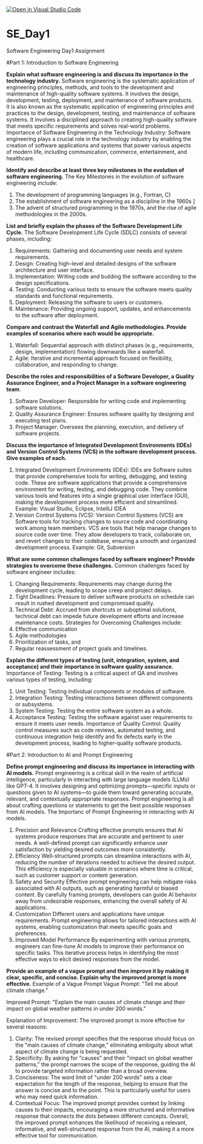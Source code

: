[![Open in Visual Studio Code](https://classroom.github.com/assets/open-in-vscode-2e0aaae1b6195c2367325f4f02e2d04e9abb55f0b24a779b69b11b9e10269abc.svg)](https://classroom.github.com/online_ide?assignment_repo_id=15544561&assignment_repo_type=AssignmentRepo)
# SE_Day1
Software Engineering Day1 Assignment

#Part 1: Introduction to Software Engineering

**Explain what software engineering is and discuss its importance in the technology industry.**
Software engineering is the systematic application of engineering principles, methods, and tools to the development and maintenance of high-quality software systems. It involves the design, development, testing, deployment, and maintenance of software products. It is also known as the systematic application of engineering principles and practices to the design, development, testing, and maintenance of software systems. It involves a disciplined approach to creating high-quality software that meets specific requirements and solves real-world problems.
Importance of Software Engineering in the Technology Industry: 
Software engineering plays a crucial role in the technology industry by enabling the creation of software applications and systems that power various aspects of modern life, including communication, commerce, entertainment, and healthcare.


**Identify and describe at least three key milestones in the evolution of software engineering.**
The Key Milestones in the evolution of software engineering include:
1. The development of programming languages (e.g., Fortran, C)
2. The establishment of software engineering as a discipline in the 1960s ]
3. The advent of structured programming in the 1970s, and the rise of agile methodologies in the 2000s.


**List and briefly explain the phases of the Software Development Life Cycle.**
The Software Development Life Cycle (SDLC) consists of several phases, including:
1. Requirements: Gathering and documenting user needs and system requirements.
2. Design: Creating high-level and detailed designs of the software architecture and user interface.
3. Implementation: Writing code and building the software according to the design specifications.
4. Testing: Conducting various tests to ensure the software meets quality standards and functional requirements.
5. Deployment: Releasing the software to users or customers.
6. Maintenance: Providing ongoing support, updates, and enhancements to the software after deployment.

**Compare and contrast the Waterfall and Agile methodologies. Provide examples of scenarios where each would be appropriate.**
1. Waterfall: Sequential approach with distinct phases (e.g., requirements, design, implementation) flowing downwards like a waterfall.
2. Agile: Iterative and incremental approach focused on flexibility, collaboration, and responding to change.


**Describe the roles and responsibilities of a Software Developer, a Quality Assurance Engineer, and a Project Manager in a software engineering team**.
1. Software Developer: Responsible for writing code and implementing software solutions.
2. Quality Assurance Engineer: Ensures software quality by designing and executing test plans.
3. Project Manager: Oversees the planning, execution, and delivery of software projects.


**Discuss the importance of Integrated Development Environments (IDEs) and Version Control Systems (VCS) in the software development process. Give examples of each.**
1. Integrated Development Environments (IDEs):  IDEs are Software suites that provide comprehensive tools for writing, debugging, and testing code. These are software applications that provide a comprehensive environment for writing, testing, and debugging code. They combine various tools and features into a single graphical user interface (GUI), making the development process more efficient and streamlined.
Example: Visual Studio, Eclipse, IntelliJ IDEA
2. Version Control Systems (VCS): Version Control Systems (VCS) are Software tools for tracking changes to source code and coordinating work among team members. VCS are tools that help manage changes to source code over time. They allow developers to track, collaborate on, and revert changes to their codebase, ensuring a smooth and organized development process.
Example: Git, Subversion

**What are some common challenges faced by software engineer? Provide strategies to overcome these challenges.**
Common challenges faced by software engineer includes:
1. Changing Requirements: Requirements may change during the development cycle, leading to scope creep and project delays.
2. Tight Deadlines: Pressure to deliver software products on schedule can result in rushed development and compromised quality.
3. Technical Debt: Accrued from shortcuts or suboptimal solutions, technical debt can impede future development efforts and increase maintenance costs.
Strategies for Overcoming Challenges include:
1. Effective communication
2. Agile methodologies
3. Prioritization of tasks, and
4. Regular reassessment of project goals and timelines.


**Explain the different types of testing (unit, integration, system, and acceptance) and their importance in software quality assurance.**
Importance of Testing: Testing is a critical aspect of QA and involves various types of testing, including:
1. Unit Testing: Testing individual components or modules of software.
2. Integration Testing: Testing interactions between different components or subsystems.
3. System Testing: Testing the entire software system as a whole.
4. Acceptance Testing: Testing the software against user requirements to ensure it meets user needs.
Importance of Quality Control: Quality control measures such as code reviews, automated testing, and continuous integration help identify and fix defects early in the development process, leading to higher-quality software products.


#Part 2: Introduction to AI and Prompt Engineering


**Define prompt engineering and discuss its importance in interacting with AI models.**
Prompt engineering is a critical skill in the realm of artificial intelligence, particularly in interacting with large language models (LLMs) like GPT-4. It involves designing and optimizing prompts—specific inputs or questions given to AI systems—to guide them toward generating accurate, relevant, and contextually appropriate responses. Prompt engineering is all about crafting questions or statements to get the best possible responses from AI models.
The Importanc of Prompt Engineering in interacting with AI models.
1. Precision and Relevance
Crafting effective prompts ensures that AI systems produce responses that are accurate and pertinent to user needs. A well-defined prompt can significantly enhance user satisfaction by yielding desired outcomes more consistently.
2. Efficiency
Well-structured prompts can streamline interactions with AI, reducing the number of iterations needed to achieve the desired output. This efficiency is especially valuable in scenarios where time is critical, such as customer support or content generation.
3. Safety and Security
Effective prompt engineering can help mitigate risks associated with AI outputs, such as generating harmful or biased content. By carefully framing prompts, developers can guide AI behavior away from undesirable responses, enhancing the overall safety of AI applications.
4. Customization
Different users and applications have unique requirements. Prompt engineering allows for tailored interactions with AI systems, enabling customization that meets specific goals and preferences.
5. Improved Model Performance
By experimenting with various prompts, engineers can fine-tune AI models to improve their performance on specific tasks. This iterative process helps in identifying the most effective ways to elicit desired responses from the model.

**Provide an example of a vague prompt and then improve it by making it clear, specific, and concise. Explain why the improved prompt is more effective.**
Example of a Vague Prompt
Vague Prompt:
"Tell me about climate change."

Improved Prompt:
"Explain the main causes of climate change and their impact on global weather patterns in under 200 words."

Explanation of Improvement:
The improved prompt is more effective for several reasons:
1. Clarity: The revised prompt specifies that the response should focus on the "main causes of climate change," eliminating ambiguity about what aspect of climate change is being requested.
2. Specificity: By asking for "causes" and their "impact on global weather patterns," the prompt narrows the scope of the response, guiding the AI to provide targeted information rather than a broad overview.
3. Conciseness: The word limit of "under 200 words" sets a clear expectation for the length of the response, helping to ensure that the answer is concise and to the point. This is particularly useful for users who may need quick information.
4. Contextual Focus: The improved prompt provides context by linking causes to their impacts, encouraging a more structured and informative response that connects the dots between different concepts.
Overall, the improved prompt enhances the likelihood of receiving a relevant, informative, and well-structured response from the AI, making it a more effective tool for communication.

